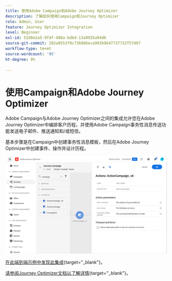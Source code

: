 ```yaml
---
title: 使用Adobe Campaign和Adobe Journey Optimizer
description: 了解如何使用Campaign和Journey Optimizer
role: Admin, User
feature: Journey Optimizer Integration
level: Beginner
exl-id: 52d8e2a5-9fdf-498a-bdbd-13a9935a94d6
source-git-commit: 202a0553f0c736086eca993b9647737732f57d07
workflow-type: tm+mt
source-wordcount: '95'
ht-degree: 0%

---
```


# 使用Campaign和Adobe Journey Optimizer

Adobe Campaign与Adobe Journey Optimizer之间的集成允许您在Adobe Journey Optimizer中编排客户历程，并使用Adobe Campaign事务性消息传送功能发送电子邮件、推送通知和/或短信。

基本步骤是在Campaign中创建事务性消息模板，然后在Adobe Journey Optimizer中创建事件、操作并设计历程。


![](assets/ajo-integration.png)


[在此端到端示例中发现此集成](https://experienceleague.adobe.com/en/docs/journey-optimizer/using/orchestrate-journeys/journey-use-cases/business-use-cases/ajo-ac){target="_blank"}。


[请参阅Journey Optimizer文档以了解详情](https://experienceleague.adobe.com/en/docs/journey-optimizer/using/orchestrate-journeys/about-journey-building/using-adobe-campaign-v7-v8){target="_blank"}。
